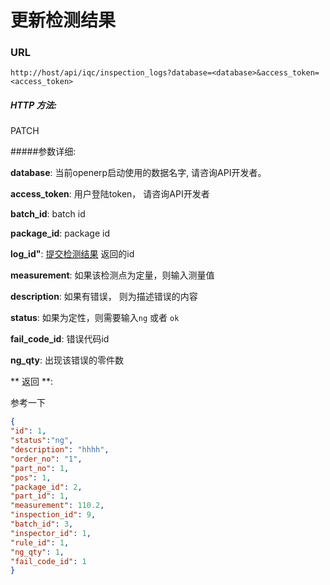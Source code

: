 # 更新检测结果

### URL

`http://host/api/iqc/inspection_logs?database=<database>&access_token=<access_token>`

##### HTTP 方法:

PATCH

#####参数详细:

**database**: 当前openerp启动使用的数据名字, 请咨询API开发者。

**access_token**:  用户登陆token， 请咨询API开发者

**batch_id**: batch id

**package_id**: package id

**log_id"**: [提交检测结果](create_inspection_log.md) 返回的id

**measurement**: 如果该检测点为定量，则输入测量值

**description**: 如果有错误， 则为描述错误的内容

**status**: 如果为定性，则需要输入`ng` 或者 `ok`

**fail_code_id**: 错误代码id

**ng_qty**: 出现该错误的零件数

** 返回 **:

参考一下

``` json
{
"id": 1,
"status":"ng",
"description": "hhhh",
"order_no": "1",
"part_no": 1,
"pos": 1,
"package_id": 2,
"part_id": 1,
"measurement": 110.2,
"inspection_id": 9,
"batch_id": 3,
"inspector_id": 1,
"rule_id": 1,
"ng_qty": 1,
"fail_code_id": 1
}
```
